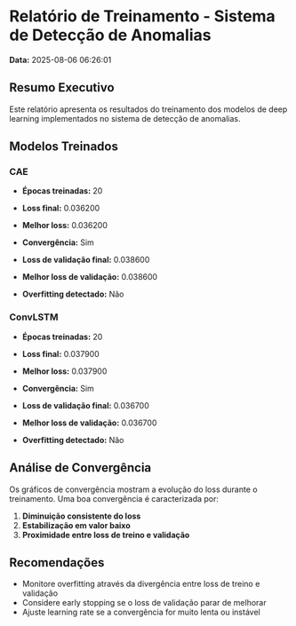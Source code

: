 # Relatório de Treinamento - Sistema de Detecção de Anomalias

**Data:** 2025-08-06 06:26:01

## Resumo Executivo

Este relatório apresenta os resultados do treinamento dos modelos de deep learning implementados no sistema de detecção de anomalias.

## Modelos Treinados

### CAE

- **Épocas treinadas:** 20
- **Loss final:** 0.036200
- **Melhor loss:** 0.036200
- **Convergência:** Sim

- **Loss de validação final:** 0.038600
- **Melhor loss de validação:** 0.038600
- **Overfitting detectado:** Não

### ConvLSTM

- **Épocas treinadas:** 20
- **Loss final:** 0.037900
- **Melhor loss:** 0.037900
- **Convergência:** Sim

- **Loss de validação final:** 0.036700
- **Melhor loss de validação:** 0.036700
- **Overfitting detectado:** Não

## Análise de Convergência

Os gráficos de convergência mostram a evolução do loss durante o treinamento. Uma boa convergência é caracterizada por:

1. **Diminuição consistente do loss**
2. **Estabilização em valor baixo**
3. **Proximidade entre loss de treino e validação**

## Recomendações

- Monitore overfitting através da divergência entre loss de treino e validação
- Considere early stopping se o loss de validação parar de melhorar
- Ajuste learning rate se a convergência for muito lenta ou instável

